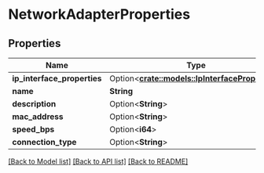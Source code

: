 # NetworkAdapterProperties

## Properties

Name | Type | Description | Notes
------------ | ------------- | ------------- | -------------
**ip_interface_properties** | Option<[**crate::models::IpInterfaceProperties**](IPInterfaceProperties.md)> |  | [optional]
**name** | **String** |  | 
**description** | Option<**String**> |  | [optional]
**mac_address** | Option<**String**> |  | [optional]
**speed_bps** | Option<**i64**> |  | [optional]
**connection_type** | Option<**String**> |  | [optional]

[[Back to Model list]](../README.md#documentation-for-models) [[Back to API list]](../README.md#documentation-for-api-endpoints) [[Back to README]](../README.md)


